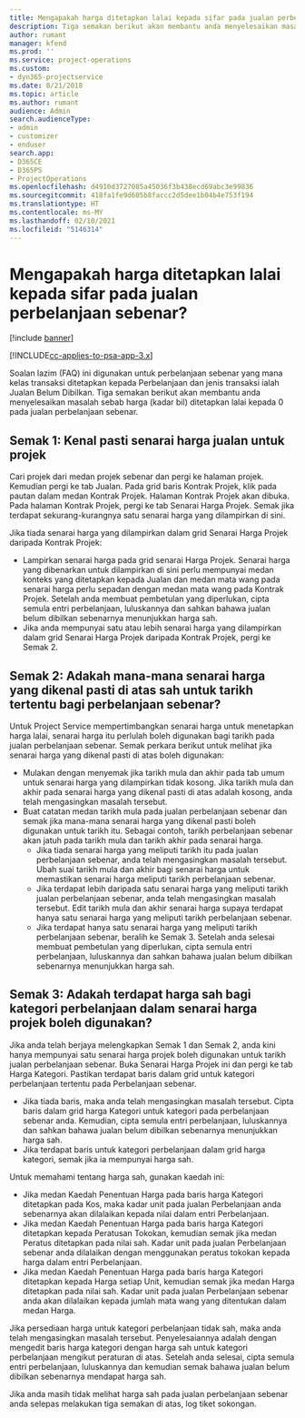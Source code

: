 ```yaml
---
title: Mengapakah harga ditetapkan lalai kepada sifar pada jualan perbelanjaan sebenar?
description: Tiga semakan berikut akan membantu anda menyelesaikan masalah sebab harga ditetapkan lalai kepada 0 pada jualan perbelanjaan sebenar.
author: rumant
manager: kfend
ms.prod: ''
ms.service: project-operations
ms.custom:
- dyn365-projectservice
ms.date: 8/21/2018
ms.topic: article
ms.author: rumant
audience: Admin
search.audienceType:
- admin
- customizer
- enduser
search.app:
- D365CE
- D365PS
- ProjectOperations
ms.openlocfilehash: d4910d3727085a45036f3b438ecd69abc3e99836
ms.sourcegitcommit: 418fa1fe9d605b8faccc2d5dee1b04b4e753f194
ms.translationtype: HT
ms.contentlocale: ms-MY
ms.lasthandoff: 02/10/2021
ms.locfileid: "5146314"
---
```

# <a name="why-is-the-price-defaulting-to-zero-on-expense-sales-actuals"></a>Mengapakah harga ditetapkan lalai kepada sifar pada jualan perbelanjaan sebenar?

[!include [banner](../includes/psa-now-project-operations.md)]

[!INCLUDE[cc-applies-to-psa-app-3.x](../includes/cc-applies-to-psa-app-3x.md)]

Soalan lazim (FAQ) ini digunakan untuk perbelanjaan sebenar yang mana kelas transaksi ditetapkan kepada Perbelanjaan dan jenis transaksi ialah Jualan Belum Dibilkan. Tiga semakan berikut akan membantu anda menyelesaikan masalah sebab harga (kadar bil) ditetapkan lalai kepada 0 pada jualan perbelanjaan sebenar.

## <a name="check-1-identify-the-sales-price-list-for-project"></a>Semak 1: Kenal pasti senarai harga jualan untuk projek

Cari projek dari medan projek sebenar dan pergi ke halaman projek. Kemudian pergi ke tab Jualan. Pada grid baris Kontrak Projek, klik pada pautan dalam medan Kontrak Projek. Halaman Kontrak Projek akan dibuka. Pada halaman Kontrak Projek, pergi ke tab Senarai Harga Projek. Semak jika terdapat sekurang-kurangnya satu senarai harga yang dilampirkan di sini.

Jika tiada senarai harga yang dilampirkan dalam grid Senarai Harga Projek daripada Kontrak Projek:

- Lampirkan senarai harga pada grid senarai Harga Projek. Senarai harga yang dibenarkan untuk dilampirkan di sini perlu mempunyai medan konteks yang ditetapkan kepada Jualan dan medan mata wang pada senarai harga perlu sepadan dengan medan mata wang pada Kontrak Projek. Setelah anda membuat pembetulan yang diperlukan, cipta semula entri perbelanjaan, luluskannya dan sahkan bahawa jualan belum dibilkan sebenarnya menunjukkan harga sah.
- Jika anda mempunyai satu atau lebih senarai harga yang dilampirkan dalam grid Senarai Harga Projek daripada Kontrak Projek, pergi ke Semak 2.

## <a name="check-2-are-any-of-the-price-lists-identified-above-valid-for-the-specific-date-of-the-expense-actual"></a>Semak 2: Adakah mana-mana senarai harga yang dikenal pasti di atas sah untuk tarikh tertentu bagi perbelanjaan sebenar?

Untuk Project Service mempertimbangkan senarai harga untuk menetapkan harga lalai, senarai harga itu perlulah boleh digunakan bagi tarikh pada jualan perbelanjaan sebenar. Semak perkara berikut untuk melihat jika senarai harga yang dikenal pasti di atas boleh digunakan:

- Mulakan dengan menyemak jika tarikh mula dan akhir pada tab umum untuk senarai harga yang dilampirkan tidak kosong. Jika tarikh mula dan akhir pada senarai harga yang dikenal pasti di atas adalah kosong, anda telah mengasingkan masalah tersebut. 
- Buat catatan medan tarikh mula pada jualan perbelanjaan sebenar dan semak jika mana-mana senarai harga yang dikenal pasti boleh digunakan untuk tarikh itu. Sebagai contoh, tarikh perbelanjaan sebenar akan jatuh pada tarikh mula dan tarikh akhir pada senarai harga. 
    - Jika tiada senarai harga yang meliputi tarikh itu pada jualan perbelanjaan sebenar, anda telah mengasingkan masalah tersebut. Ubah suai tarikh mula dan akhir bagi senarai harga untuk memastikan senarai harga meliputi tarikh perbelanjaan sebenar. 
    - Jika terdapat lebih daripada satu senarai harga yang meliputi tarikh jualan perbelanjaan sebenar, anda telah mengasingkan masalah tersebut. Edit tarikh mula dan akhir senarai harga supaya terdapat hanya satu senarai harga yang meliputi tarikh perbelanjaan sebenar. 
    - Jika terdapat hanya satu senarai harga yang meliputi tarikh perbelanjaan sebenar, beralih ke Semak 3.
Setelah anda selesai membuat pembetulan yang diperlukan, cipta semula entri perbelanjaan, luluskannya dan sahkan bahawa jualan belum dibilkan sebenarnya menunjukkan harga sah.

## <a name="check-3-is-there-a-valid-price-for-the-expense-category-in-the-applicable-project-price-list"></a>Semak 3: Adakah terdapat harga sah bagi kategori perbelanjaan dalam senarai harga projek boleh digunakan? 

Jika anda telah berjaya melengkapkan Semak 1 dan Semak 2, anda kini hanya mempunyai satu senarai harga projek boleh digunakan untuk tarikh jualan perbelanjaan sebenar. Buka Senarai Harga Projek ini dan pergi ke tab Harga Kategori. Pastikan terdapat baris dalam grid untuk kategori perbelanjaan tertentu pada Perbelanjaan sebenar.
 
- Jika tiada baris, maka anda telah mengasingkan masalah tersebut. Cipta baris dalam grid harga Kategori untuk kategori pada perbelanjaan sebenar anda. Kemudian, cipta semula entri perbelanjaan, luluskannya dan sahkan bahawa jualan belum dibilkan sebenarnya menunjukkan harga sah. 
- Jika terdapat baris untuk kategori perbelanjaan dalam grid harga kategori, semak jika ia mempunyai harga sah.

Untuk memahami tentang harga sah, gunakan kaedah ini:

- Jika medan Kaedah Penentuan Harga pada baris harga Kategori ditetapkan pada Kos, maka kadar unit pada jualan Perbelanjaan anda sebenarnya akan dilalaikan kepada nilai dalam entri Perbelanjaan.
- Jika medan Kaedah Penentuan Harga pada baris harga Kategori ditetapkan kepada Peratusan Tokokan, kemudian semak jika medan Peratus ditetapkan pada nilai sah. Kadar unit pada jualan Perbelanjaan sebenar anda dilalaikan dengan menggunakan peratus tokokan kepada harga dalam entri Perbelanjaan.
- Jika medan Kaedah Penentuan Harga pada baris harga Kategori ditetapkan kepada Harga setiap Unit, kemudian semak jika medan Harga ditetapkan pada nilai sah. Kadar unit pada jualan Perbelanjaan sebenar anda akan dilalaikan kepada jumlah mata wang yang ditentukan dalam medan Harga.

Jika persediaan harga untuk kategori perbelanjaan tidak sah, maka anda telah mengasingkan masalah tersebut. Penyelesaiannya adalah dengan mengedit baris harga kategori dengan harga sah untuk kategori perbelanjaan mengikut peraturan di atas. Setelah anda selesai, cipta semula entri perbelanjaan, luluskannya dan kemudian semak bahawa jualan belum dibilkan sebenarnya mendapat harga sah.

Jika anda masih tidak melihat harga sah pada jualan perbelanjaan sebenar anda selepas melakukan tiga semakan di atas, log tiket sokongan.


